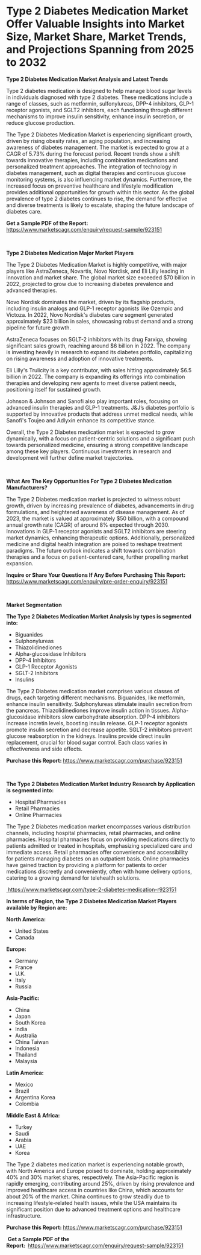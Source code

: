 <p><h1>Type 2 Diabetes Medication Market Offer Valuable Insights into Market Size, Market Share, Market Trends, and Projections Spanning from 2025 to 2032</h1></p><p><strong>Type 2 Diabetes Medication Market Analysis and Latest Trends</strong></p>
<p><p>Type 2 diabetes medication is designed to help manage blood sugar levels in individuals diagnosed with type 2 diabetes. These medications include a range of classes, such as metformin, sulfonylureas, DPP-4 inhibitors, GLP-1 receptor agonists, and SGLT2 inhibitors, each functioning through different mechanisms to improve insulin sensitivity, enhance insulin secretion, or reduce glucose production.</p><p>The Type 2 Diabetes Medication Market is experiencing significant growth, driven by rising obesity rates, an aging population, and increasing awareness of diabetes management. The market is expected to grow at a CAGR of 5.73% during the forecast period. Recent trends show a shift towards innovative therapies, including combination medications and personalized treatment approaches. The integration of technology in diabetes management, such as digital therapies and continuous glucose monitoring systems, is also influencing market dynamics. Furthermore, the increased focus on preventive healthcare and lifestyle modification provides additional opportunities for growth within this sector. As the global prevalence of type 2 diabetes continues to rise, the demand for effective and diverse treatments is likely to escalate, shaping the future landscape of diabetes care.</p></p>
<p><strong>Get a Sample PDF of the Report:&nbsp;</strong> <a href="https://www.marketscagr.com/enquiry/request-sample/923151?utm_campaign=3212&utm_medium=2&utm_source=Github&utm_content=ia&utm_term=16042025&utm_id=type-2-diabetes-medication">https://www.marketscagr.com/enquiry/request-sample/923151</a></p>
<p>&nbsp;</p>
<p><strong>Type 2 Diabetes Medication Major Market Players</strong></p>
<p><p>The Type 2 Diabetes Medication Market is highly competitive, with major players like AstraZeneca, Novartis, Novo Nordisk, and Eli Lilly leading in innovation and market share. The global market size exceeded $70 billion in 2022, projected to grow due to increasing diabetes prevalence and advanced therapies.</p><p>Novo Nordisk dominates the market, driven by its flagship products, including insulin analogs and GLP-1 receptor agonists like Ozempic and Victoza. In 2022, Novo Nordisk's diabetes care segment generated approximately $23 billion in sales, showcasing robust demand and a strong pipeline for future growth.</p><p>AstraZeneca focuses on SGLT-2 inhibitors with its drug Farxiga, showing significant sales growth, reaching around $6 billion in 2022. The company is investing heavily in research to expand its diabetes portfolio, capitalizing on rising awareness and adoption of innovative treatments.</p><p>Eli Lilly's Trulicity is a key contributor, with sales hitting approximately $6.5 billion in 2022. The company is expanding its offerings into combination therapies and developing new agents to meet diverse patient needs, positioning itself for sustained growth.</p><p>Johnson & Johnson and Sanofi also play important roles, focusing on advanced insulin therapies and GLP-1 treatments. J&J’s diabetes portfolio is supported by innovative products that address unmet medical needs, while Sanofi's Toujeo and Adlyxin enhance its competitive stance.</p><p>Overall, the Type 2 Diabetes medication market is expected to grow dynamically, with a focus on patient-centric solutions and a significant push towards personalized medicine, ensuring a strong competitive landscape among these key players. Continuous investments in research and development will further define market trajectories.</p></p>
<p>&nbsp;</p>
<p><strong>What Are The Key Opportunities For Type 2 Diabetes Medication Manufacturers?</strong></p>
<p><p>The Type 2 Diabetes medication market is projected to witness robust growth, driven by increasing prevalence of diabetes, advancements in drug formulations, and heightened awareness of disease management. As of 2023, the market is valued at approximately $50 billion, with a compound annual growth rate (CAGR) of around 8% expected through 2030. Innovations in GLP-1 receptor agonists and SGLT2 inhibitors are steering market dynamics, enhancing therapeutic options. Additionally, personalized medicine and digital health integration are poised to reshape treatment paradigms. The future outlook indicates a shift towards combination therapies and a focus on patient-centered care, further propelling market expansion.</p></p>
<p><strong>Inquire or Share Your Questions If Any Before Purchasing This Report:</strong> <a href="https://www.marketscagr.com/enquiry/pre-order-enquiry/923151?utm_campaign=3212&utm_medium=2&utm_source=Github&utm_content=ia&utm_term=16042025&utm_id=type-2-diabetes-medication">https://www.marketscagr.com/enquiry/pre-order-enquiry/923151</a></p>
<p>&nbsp;</p>
<p><strong>Market Segmentation</strong></p>
<p><strong>The Type 2 Diabetes Medication Market Analysis by types is segmented into:</strong></p>
<p><ul><li>Biguanides</li><li>Sulphonylureas</li><li>Thiazolidinediones</li><li>Alpha-glucosidase Inhibitors</li><li>DPP-4 Inhibitors</li><li>GLP-1 Receptor Agonists</li><li>SGLT-2 Inhibitors</li><li>Insulins</li></ul></p>
<p><p>The Type 2 Diabetes medication market comprises various classes of drugs, each targeting different mechanisms. Biguanides, like metformin, enhance insulin sensitivity. Sulphonylureas stimulate insulin secretion from the pancreas. Thiazolidinediones improve insulin action in tissues. Alpha-glucosidase inhibitors slow carbohydrate absorption. DPP-4 inhibitors increase incretin levels, boosting insulin release. GLP-1 receptor agonists promote insulin secretion and decrease appetite. SGLT-2 inhibitors prevent glucose reabsorption in the kidneys. Insulins provide direct insulin replacement, crucial for blood sugar control. Each class varies in effectiveness and side effects.</p></p>
<p><strong>Purchase this Report:&nbsp;</strong><a href="https://www.marketscagr.com/purchase/923151?utm_campaign=3212&utm_medium=2&utm_source=Github&utm_content=ia&utm_term=16042025&utm_id=type-2-diabetes-medication">https://www.marketscagr.com/purchase/923151</a></p>
<p>&nbsp;</p>
<p><strong>The Type 2 Diabetes Medication Market Industry Research by Application is segmented into:</strong></p>
<p><ul><li>Hospital Pharmacies</li><li>Retail Pharmacies</li><li>Online Pharmacies</li></ul></p>
<p><p>The Type 2 Diabetes medication market encompasses various distribution channels, including hospital pharmacies, retail pharmacies, and online pharmacies. Hospital pharmacies focus on providing medications directly to patients admitted or treated in hospitals, emphasizing specialized care and immediate access. Retail pharmacies offer convenience and accessibility for patients managing diabetes on an outpatient basis. Online pharmacies have gained traction by providing a platform for patients to order medications discreetly and conveniently, often with home delivery options, catering to a growing demand for telehealth solutions.</p></p>
<p><a href="https://www.marketscagr.com/type-2-diabetes-medication-r923151?utm_campaign=3212&utm_medium=2&utm_source=Github&utm_content=ia&utm_term=16042025&utm_id=type-2-diabetes-medication">&nbsp;https://www.marketscagr.com/type-2-diabetes-medication-r923151</a></p>
<p><strong>In terms of Region, the Type 2 Diabetes Medication Market Players available by Region are:</strong></p>
<p>
    <p> <strong> North America: </strong>
        <ul>
            <li>United States</li>
            <li>Canada</li>
        </ul>
        </p> 
    <p> <strong> Europe: </strong>
        <ul>
            <li>Germany</li>
            <li>France</li>
            <li>U.K.</li>
            <li>Italy</li>
            <li>Russia</li>
        </ul>
        </p> 
    <p> <strong> Asia-Pacific: </strong>
        <ul>
            <li>China</li>
            <li>Japan</li>
            <li>South Korea</li>
            <li>India</li>
            <li>Australia</li>
            <li>China Taiwan</li>
            <li>Indonesia</li>
            <li>Thailand</li>
            <li>Malaysia</li>
        </ul>
        </p> 
    <p> <strong> Latin America: </strong>
        <ul>
            <li>Mexico</li>
            <li>Brazil</li>
            <li>Argentina Korea</li>
            <li>Colombia</li>
        </ul>
        </p> 
    <p> <strong> Middle East & Africa: </strong>
        <ul>
            <li>Turkey</li>
            <li>Saudi</li>
            <li>Arabia</li>
            <li>UAE</li>
            <li>Korea</li>
        </ul>
    </p>
    </p>
<p><p>The Type 2 diabetes medication market is experiencing notable growth, with North America and Europe poised to dominate, holding approximately 40% and 30% market shares, respectively. The Asia-Pacific region is rapidly emerging, contributing around 25%, driven by rising prevalence and improved healthcare access in countries like China, which accounts for about 20% of the market. China continues to grow steadily due to increasing lifestyle-related health issues, while the USA maintains its significant position due to advanced treatment options and healthcare infrastructure.</p></p>
<p><strong>Purchase this Report: </strong><a href="https://www.marketscagr.com/purchase/923151?utm_campaign=3212&utm_medium=2&utm_source=Github&utm_content=ia&utm_term=16042025&utm_id=type-2-diabetes-medication">https://www.marketscagr.com/purchase/923151</a></p>
<p>&nbsp;<strong>Get a Sample PDF of the Report:&nbsp;&nbsp;</strong><a href="https://www.marketscagr.com/enquiry/request-sample/923151?utm_campaign=3212&utm_medium=2&utm_source=Github&utm_content=ia&utm_term=16042025&utm_id=type-2-diabetes-medication">https://www.marketscagr.com/enquiry/request-sample/923151</a></p>
<p><strong></strong></p>
<p><p></p><p></p><p></p></p>
